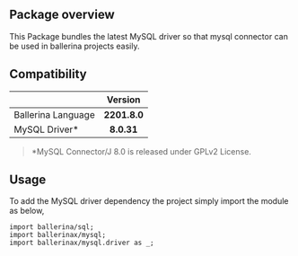 ## Package overview

This Package bundles the latest MySQL driver so that mysql connector can be used in ballerina projects easily.

## Compatibility

| |   Version    |
|:---|:------------:|
|Ballerina Language | **2201.8.0** |
|MySQL Driver* |  **8.0.31**  |

> *MySQL Connector/J 8.0 is released under GPLv2 License.

## Usage

To add the MySQL driver dependency the project simply import the module as below,

```ballerina
import ballerina/sql;
import ballerinax/mysql;
import ballerinax/mysql.driver as _;
```
